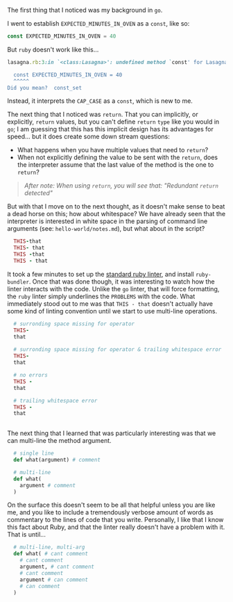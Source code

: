 The first thing that I noticed was my background in `go`. 

I went to establish `EXPECTED_MINUTES_IN_OVEN` as a `const`, like so:
```go
const EXPECTED_MINUTES_IN_OVEN = 40
```
But `ruby` doesn't work like this...
```ruby
lasagna.rb:3:in `<class:Lasagna>': undefined method `const' for Lasagna:Class (NoMethodError)

  const EXPECTED_MINUTES_IN_OVEN = 40
  ^^^^^
Did you mean?  const_set
```
Instead, it interprets the `CAP_CASE` as a `const`, which is new to me. 

The next thing that I noticed was `return`. That you can implicitly, or explicitly, `return` values, but you can't define `return` `type` like you would in `go`; I am guessing that this has this implicit design has its advantages for speed... but it does create some down stream questions:
- What happens when you have multiple values that need to `return`?
- When not explicitly defining the value to be sent with the `return`, does the interpreter assume that the last value of the method is the one to `return`? 

> _After note:_ 
> _When using `return`, you will see that: "Redundant `return` detected"_

But with that I move on to the next thought, as it doesn't make sense to beat a dead horse on this; how about whitespace? We have already seen that the interpreter is interested in white space in the parsing of command line arguments (see: `hello-world/notes.md`), but what about in the script?
```ruby
  THIS-that
  THIS- that
  THIS -that
  THIS - that
``` 
It took a few minutes to set up the [standard ruby linter](https://marketplace.visualstudio.com/items?itemName=testdouble.vscode-standard-ruby), and install `ruby-bundler`. Once that was done though, it was interesting to watch how the linter interacts with the code. Unlike the `go` linter, that will force formatting, the `ruby` linter simply underlines the `PROBLEMS` with the code. What immediately stood out to me was that `THIS - that` doesn't actually have some kind of linting convention until we start to use multi-line operations. 
```ruby
  # surronding space missing for operator 
  THIS-
  that
  
  # surronding space missing for operator & trailing whitespace error
  THIS- 
  that

  # no errors
  THIS -
  that

  # trailing whitespace error
  THIS - 
  that
  
```
The next thing that I learned that was particularly interesting was that we can multi-line the method argument. 
```ruby
  # single line
  def what(argument) # comment

  # multi-line
  def what(
    argument # comment
  )
```
On the surface this doesn't seem to be all that helpful unless you are like me, and you like to include a tremendously verbose amount of words as commentary to the lines of code that you write. Personally, I like that I know this fact about Ruby, and that the linter really doesn't have a problem with it. That is until...
```ruby
  # multi-line, multi-arg
  def what( # cant comment
    # cant comment
    argument, # cant comment
    # cant comment
    argument # can comment
    # can comment
  )
```